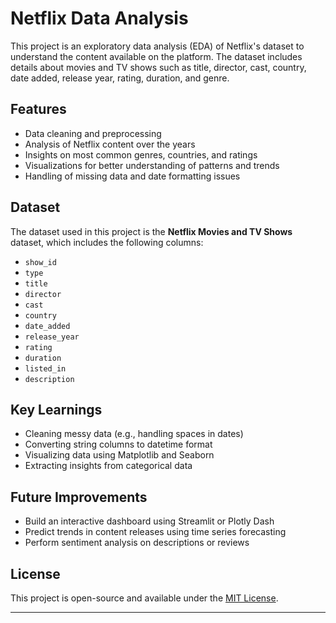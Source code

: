 # Netflix Data Analysis

This project is an exploratory data analysis (EDA) of Netflix's dataset to understand the content available on the platform. The dataset includes details about movies and TV shows such as title, director, cast, country, date added, release year, rating, duration, and genre.

## Features

- Data cleaning and preprocessing
- Analysis of Netflix content over the years
- Insights on most common genres, countries, and ratings
- Visualizations for better understanding of patterns and trends
- Handling of missing data and date formatting issues

## Dataset

The dataset used in this project is the **Netflix Movies and TV Shows** dataset, which includes the following columns:

- `show_id`
- `type`
- `title`
- `director`
- `cast`
- `country`
- `date_added`
- `release_year`
- `rating`
- `duration`
- `listed_in`
- `description`

## Key Learnings

- Cleaning messy data (e.g., handling spaces in dates)
- Converting string columns to datetime format
- Visualizing data using Matplotlib and Seaborn
- Extracting insights from categorical data

## Future Improvements

- Build an interactive dashboard using Streamlit or Plotly Dash
- Predict trends in content releases using time series forecasting
- Perform sentiment analysis on descriptions or reviews

## License

This project is open-source and available under the [MIT License](LICENSE).

---





